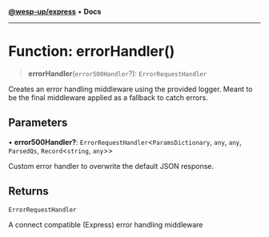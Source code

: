 [**@wesp-up/express**](../README.md) • **Docs**

***

# Function: errorHandler()

> **errorHandler**(`error500Handler`?): `ErrorRequestHandler`

Creates an error handling middleware using the provided logger. Meant to be
the final middleware applied as a fallback to catch errors.

## Parameters

• **error500Handler?**: `ErrorRequestHandler`\<`ParamsDictionary`, `any`, `any`, `ParsedQs`, `Record`\<`string`, `any`\>\>

Custom error handler to overwrite the default JSON response.

## Returns

`ErrorRequestHandler`

A connect compatible (Express) error handling middleware
